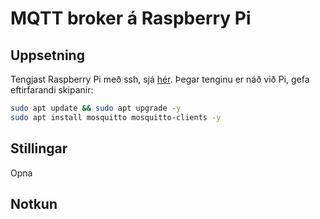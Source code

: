 # MQTT broker á Raspberry Pi

## Uppsetning

Tengjast Raspberry Pi með ssh, sjá [hér](https://github.com/VESM3/IOT/blob/main/Efni/h23_RPi_uppsetning.md#2-a%C3%B0-tengjast-raspberry-pi-me%C3%B0-ssh-%C3%BEarf-a%C3%B0-gera-fyrst).
Þegar tenginu er náð við Pi, gefa eftirfarandi skipanir:
```bash
sudo apt update && sudo apt upgrade -y
sudo apt install mosquitto mosquitto-clients -y
```

## Stillingar
Opna 
## Notkun
